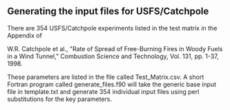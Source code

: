 ## Generating the input files for USFS/Catchpole

There are 354 USFS/Catchpole experiments listed in the test matrix in the Appendix of

W.R. Catchpole et al., "Rate of Spread of Free-Burning Fires in Woody Fuels in a Wind Tunnel," Combustion Science and Technology, Vol. 131, pp. 1-37, 1998.

These parameters are listed in the file called Test_Matrix.csv. A short Fortran program called generate_files.f90 will take the generic base input file in template.txt and generate 354 individual input files using perl substitutions for the key parameters.

